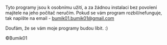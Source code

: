 Tyto programy jsou k osobnímu užití, a za žádnou instalaci bez povolení majitele na jeho počítač neručím.
Pokud se vám program rozbil/nefunguje, tak napište na email - bumik01.bumik01@gmail.com

Doufám, že se vám moje programy budou líbit. :)

©Bumik01
